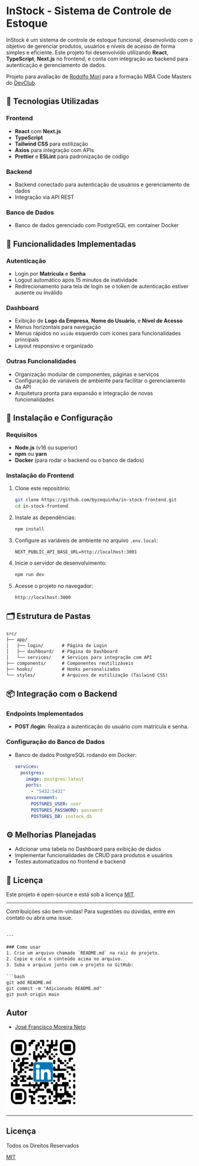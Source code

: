 
# InStock - Sistema de Controle de Estoque

InStock é um sistema de controle de estoque funcional, desenvolvido com o objetivo de gerenciar produtos, usuários e níveis de acesso de forma simples e eficiente. Este projeto foi desenvolvido utilizando **React**, **TypeScript**, **Next.js** no frontend, e conta com integração ao backend para autenticação e gerenciamento de dados.

Projeto para avaliação de [Rodolfo Mori](https://www.linkedin.com/in/rodolfomori/) para a formação MBA Code Masters do [DevClub](https://www.linkedin.com/school/dev-club-devs/posts/?feedView=all).

## 🚀 Tecnologias Utilizadas

### Frontend
- **React** com **Next.js**
- **TypeScript**
- **Tailwind CSS** para estilização
- **Axios** para integração com APIs
- **Prettier** e **ESLint** para padronização de código

### Backend
- Backend conectado para autenticação de usuários e gerenciamento de dados
- Integração via API REST

### Banco de Dados
- Banco de dados gerenciado com PostgreSQL em container Docker

## 🌟 Funcionalidades Implementadas

### Autenticação
- Login por **Matrícula** e **Senha**
- Logout automático após 15 minutos de inatividade
- Redirecionamento para tela de login se o token de autenticação estiver ausente ou inválido

### Dashboard
- Exibição de **Logo da Empresa**, **Nome do Usuário**, e **Nível de Acesso**
- Menus horizontais para navegação
- Menus rápidos no `aside` esquerdo com ícones para funcionalidades principais
- Layout responsivo e organizado

### Outras Funcionalidades
- Organização modular de componentes, páginas e serviços
- Configuração de variáveis de ambiente para facilitar o gerenciamento da API
- Arquitetura pronta para expansão e integração de novas funcionalidades

## 🔧 Instalação e Configuração

### Requisitos
- **Node.js** (v16 ou superior)
- **npm** ou **yarn**
- **Docker** (para rodar o backend ou o banco de dados)

### Instalação do Frontend
1. Clone este repositório:
   ```bash
   git clone https://github.com/byzequinha/in-stock-frontend.git
   cd in-stock-frontend
   ```

2. Instale as dependências:
   ```bash
   npm install
   ```

3. Configure as variáveis de ambiente no arquivo `.env.local`:
   ```env
   NEXT_PUBLIC_API_BASE_URL=http://localhost:3001
   ```

4. Inicie o servidor de desenvolvimento:
   ```bash
   npm run dev
   ```

5. Acesse o projeto no navegador:
   ```
   http://localhost:3000
   ```

## 🗂️ Estrutura de Pastas

```plaintext
src/
├── app/
│   ├── login/       # Página de Login
│   ├── dashboard/   # Página do Dashboard
│   └── services/    # Serviços para integração com API
├── components/      # Componentes reutilizáveis
├── hooks/           # Hooks personalizados
└── styles/          # Arquivos de estilização (Tailwind CSS)
```

## 📦 Integração com o Backend

### Endpoints Implementados
- **POST /login**: Realiza a autenticação do usuário com matrícula e senha.

### Configuração do Banco de Dados
- Banco de dados PostgreSQL rodando em Docker:
  ```yaml
  services:
    postgres:
      image: postgres:latest
      ports:
        - "5432:5432"
      environment:
        POSTGRES_USER: user
        POSTGRES_PASSWORD: password
        POSTGRES_DB: instock_db
  ```

## ⚙️ Melhorias Planejadas
- Adicionar uma tabela no Dashboard para exibição de dados
- Implementar funcionalidades de CRUD para produtos e usuários
- Testes automatizados no frontend e backend

## 📝 Licença

Este projeto é open-source e está sob a licença [MIT](LICENSE).

---

Contribuições são bem-vindas! Para sugestões ou dúvidas, entre em contato ou abra uma issue.
```

---

### Como usar
1. Crie um arquivo chamado `README.md` na raiz do projeto.
2. Copie e cole o conteúdo acima no arquivo.
3. Suba o arquivo junto com o projeto no GitHub:

```bash
git add README.md
git commit -m "Adicionado README.md"
git push origin main
```

## Autor

- [José Francisco Moreira Neto](https://github.com/byzequinha)

![Logo](https://github.com/byzequinha/byzequinha/blob/main/Linkedin%20_qrcode%20Zequinha%20200px.png)

---

## Licença

Todos os Direitos Reservados

[MIT](https://choosealicense.com/licenses/mit/)